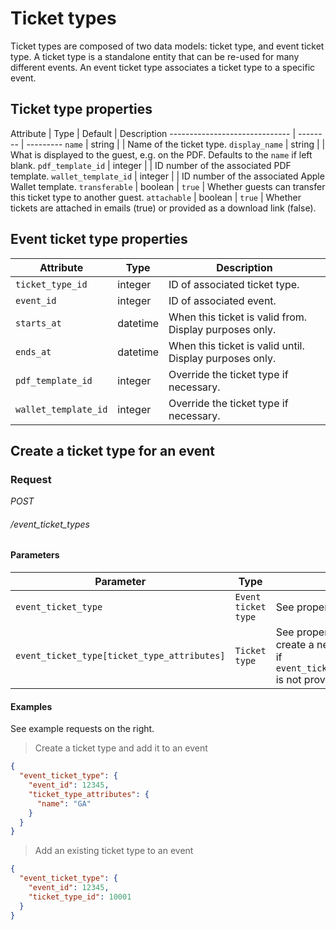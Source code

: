 # Ticket types

Ticket types are composed of two data models: ticket type, and event ticket type. A ticket type is a standalone entity that can be re-used for many different events.
An event ticket type associates a ticket type to a specific event.

## Ticket type properties

Attribute                      | Type     | Default   | Description
------------------------------ | -------- | ---------
`name`                         | string   |           | Name of the ticket type.
`display_name`                 | string   |           | What is displayed to the guest, e.g. on the PDF. Defaults to the `name` if left blank.
`pdf_template_id`              | integer  |           | ID number of the associated PDF template.
`wallet_template_id`           | integer  |           | ID number of the associated Apple Wallet template.
`transferable`                 | boolean  | `true`    | Whether guests can transfer this ticket type to another guest.
`attachable`                   | boolean  | `true`    | Whether tickets are attached in emails (true) or provided as a download link (false).


## Event ticket type properties

Attribute                      | Type      | Description
------------------------------ | --------- | -----------
`ticket_type_id`               | integer   | ID of associated ticket type.
`event_id`                     | integer   | ID of associated event.
`starts_at`                    | datetime  | When this ticket is valid from. Display purposes only.
`ends_at`                      | datetime  | When this ticket is valid until. Display purposes only.
`pdf_template_id`              | integer   | Override the ticket type if necessary.
`wallet_template_id`           | integer   | Override the ticket type if necessary.


## Create a ticket type for an event

###  Request

<div class="api-endpoint">
	<div class="endpoint-data">
		<i class="label label-post">POST</i>
		<h6>/event_ticket_types</h6>
	</div>
</div>

#### Parameters
Parameter                                   | Type                 | Description
------------------------------------------- | -------------------- | -------------------------
`event_ticket_type`                         | `Event ticket type`  |  See properties above.
`event_ticket_type[ticket_type_attributes]` | `Ticket type`        |  See properties above. Used to create a new ticket type. Required if `event_ticket_type[ticket_type_id]` is not provided.

#### Examples

See example requests on the right.

> Create a ticket type and add it to an event

```json
{
  "event_ticket_type": {
    "event_id": 12345,
    "ticket_type_attributes": {
      "name": "GA"
    }
  }
}
```

> Add an existing ticket type to an event

```json
{
  "event_ticket_type": {
    "event_id": 12345,
    "ticket_type_id": 10001
  }
}
```